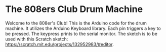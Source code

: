 # The 808ers Club Drum Machine
Welcome to the 808er's Club!
This is the Arduino code for the drum machine. It utilizes the Arduino Keyboard library. Each pin triggers a key to be pressed. The keypress prints to the serial monitor. The sketch is to be used with this Scratch sketch: https://scratch.mit.edu/projects/132952983/#editor. 
